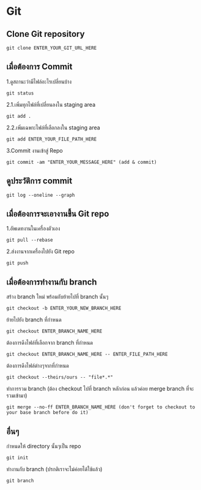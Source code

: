 # Git

## Clone Git repository
```
git clone ENTER_YOUR_GIT_URL_HERE
```

## เมื่อต้องการ Commit
1.ดูสถานะว่ามีไฟล์อะไรเปลี่ยนบ้าง
```
git status
```
2.1.เพิ่มทุกไฟล์ที่เปลี่ยนลงใน staging area
```
git add .
```
2.2.เพิ่มเฉพาะไฟล์ที่เลือกลงใน staging area
```
git add ENTER_YOUR_FILE_PATH_HERE
```
3.Commit งานเข้าสู่ Repo
```
git commit -am "ENTER_YOUR_MESSAGE_HERE" (add & commit) 
```

## ดูประวัติการ commit
```
git log --oneline --graph 
```

## เมื่อต้องการจะเอางานขึ้น Git repo
1.อัพเดทงานในเครื่องตัวเอง
```
git pull --rebase
```
2.ส่งงานจากเครื่องไปยัง Git repo
```
git push
```

## เมื่อต้องการทำงานกับ branch
สร้าง branch ใหม่ พร้อมกับย้ายไปที่ branch นั้นๆ
```
git checkout -b ENTER_YOUR_NEW_BRANCH_HERE
```
ย้ายไปยัง branch ที่กำหนด
```
git checkout ENTER_BRANCH_NAME_HERE
```
ต้องการดึงไฟล์ที่เลือกจาก branch ที่กำหนด
```
git checkout ENTER_BRANCH_NAME_HERE -- ENTER_FILE_PATH_HERE
```
ต้องการดึงไฟล์ต่างๆจากที่กำหนด
```
git checkout --theirs/ours -- "file*.*"
```
ทำการรวม branch (ต้อง checkout ไปที่ branch หลักก่อน แล้วค่อย merge branch ที่จะรวมเข้ามา)
```
git merge --no-ff ENTER_BRANCH_NAME_HERE (don't forget to checkout to your base branch before do it) 
```
 

## อื่นๆ
กำหนดให้ directory นั้นๆเป็น repo
```
git init
```
ทำงานกับ branch (ปรกติเราจะไม่ค่อยได้ใช้แล้ว)
```
git branch 
```

